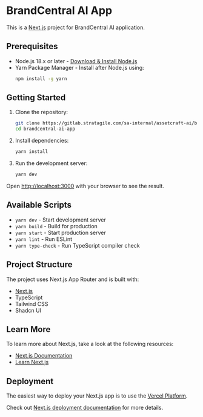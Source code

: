 # BrandCentral AI App

This is a [Next.js](https://nextjs.org) project for BrandCentral AI application.

## Prerequisites

- Node.js 18.x or later - [Download & Install Node.js](https://nodejs.org/)
- Yarn Package Manager - Install after Node.js using:
  ```bash
  npm install -g yarn
  ```

## Getting Started

1. Clone the repository:
   ```bash
   git clone https://gitlab.stratagile.com/sa-internal/assetcraft-ai/brandcentral-ai-app.git
   cd brandcentral-ai-app
   ```

2. Install dependencies:
   ```bash
   yarn install
   ```

3. Run the development server:
   ```bash
   yarn dev
   ```

Open [http://localhost:3000](http://localhost:3000) with your browser to see the result.

## Available Scripts

- `yarn dev` - Start development server
- `yarn build` - Build for production
- `yarn start` - Start production server
- `yarn lint` - Run ESLint
- `yarn type-check` - Run TypeScript compiler check

## Project Structure

The project uses Next.js App Router and is built with:
- [Next.js](https://nextjs.org/docs)
- TypeScript
- Tailwind CSS
- Shadcn UI

## Learn More

To learn more about Next.js, take a look at the following resources:
- [Next.js Documentation](https://nextjs.org/docs)
- [Learn Next.js](https://nextjs.org/learn)

## Deployment

The easiest way to deploy your Next.js app is to use the [Vercel Platform](https://vercel.com/new?utm_medium=default-template&filter=next.js&utm_source=create-next-app&utm_campaign=create-next-app-readme).

Check out [Next.js deployment documentation](https://nextjs.org/docs/app/building-your-application/deploying) for more details.
